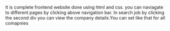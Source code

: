 It is complete frontend website done using html and css.
you can naviagate to different pages by clicking above navigation bar.
In search job by clicking the second div you can view the company details.You can set like that for all comapnies

